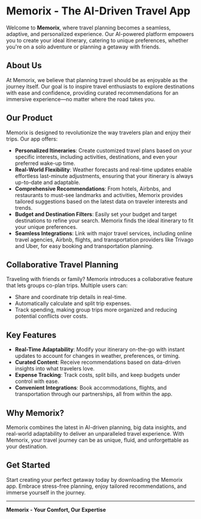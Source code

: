 # Memorix - The AI-Driven Travel App

Welcome to **Memorix**, where travel planning becomes a seamless, adaptive, and personalized experience. Our AI-powered platform empowers you to create your ideal itinerary, catering to unique preferences, whether you're on a solo adventure or planning a getaway with friends.

## About Us
At Memorix, we believe that planning travel should be as enjoyable as the journey itself. Our goal is to inspire travel enthusiasts to explore destinations with ease and confidence, providing curated recommendations for an immersive experience—no matter where the road takes you. 

## Our Product
Memorix is designed to revolutionize the way travelers plan and enjoy their trips. Our app offers:

- **Personalized Itineraries**: Create customized travel plans based on your specific interests, including activities, destinations, and even your preferred wake-up time.
- **Real-World Flexibility**: Weather forecasts and real-time updates enable effortless last-minute adjustments, ensuring that your itinerary is always up-to-date and adaptable.
- **Comprehensive Recommendations**: From hotels, Airbnbs, and restaurants to must-see landmarks and activities, Memorix provides tailored suggestions based on the latest data on traveler interests and trends.
- **Budget and Destination Filters**: Easily set your budget and target destinations to refine your search. Memorix finds the ideal itinerary to fit your unique preferences.
- **Seamless Integrations**: Link with major travel services, including online travel agencies, Airbnb, flights, and transportation providers like Trivago and Uber, for easy booking and transportation planning.

## Collaborative Travel Planning
Traveling with friends or family? Memorix introduces a collaborative feature that lets groups co-plan trips. Multiple users can:
- Share and coordinate trip details in real-time.
- Automatically calculate and split trip expenses.
- Track spending, making group trips more organized and reducing potential conflicts over costs.

## Key Features
- **Real-Time Adaptability**: Modify your itinerary on-the-go with instant updates to account for changes in weather, preferences, or timing.
- **Curated Content**: Receive recommendations based on data-driven insights into what travelers love.
- **Expense Tracking**: Track costs, split bills, and keep budgets under control with ease.
- **Convenient Integrations**: Book accommodations, flights, and transportation through our partnerships, all from within the app.

## Why Memorix?
Memorix combines the latest in AI-driven planning, big data insights, and real-world adaptability to deliver an unparalleled travel experience. With Memorix, your travel journey can be as unique, fluid, and unforgettable as your destination.

## Get Started
Start creating your perfect getaway today by downloading the Memorix app. Embrace stress-free planning, enjoy tailored recommendations, and immerse yourself in the journey.

---

**Memorix - Your Comfort, Our Expertise**
